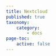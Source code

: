```yaml
---
title: Nextcloud
published: true
taxonomy:
    category:
        - docs
page-toc:
    active: false
---
```


